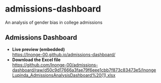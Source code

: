 # admissions-dashboard
An analysis of gender bias in college admissions
## Admissions Dashboard
- **Live preview (embedded)**  
  https://Inonge-00.github.io/admissions-dashboard/  
- **Download the Excel file**  
https://github.com/Inonge-00/admissions-dashboard/raw/d50c9d17666a3fae79f6eee1cbb7f873c83473e5/InongeLupinda_AdmissionsAnalysisDashboard%20(1).xlsx
